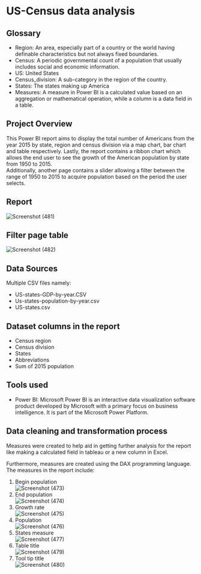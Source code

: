 # US-Census data analysis 
## Glossary
- Region: An area, especially part of a country or the world having definable characteristics but not always fixed boundaries.
- Census:  A periodic governmental count of a population that usually includes social and economic information.
- US: United States
- Census_division: A sub-category in the region of the country.
- States: The states making up America
- Measures: A measure in Power BI is a calculated value based on an aggregation or mathematical operation, while a column is a data field in a table.

## Project Overview
This Power BI report aims to display the total number of Americans from the year 2015 by state, region and census division via a map chart, bar chart and table respectively. Lastly, the report contains a ribbon chart which allows the end user to see the growth of the American population by state from 1950 to 2015. <br />
Additionally, another page contains a slider allowing a filter between the range of 1950 to 2015 to acquire population based on the period the user selects.


## Report
![Screenshot (481)](https://github.com/Tyroneekhator/us-census-data/assets/72547969/54d6b641-4cc3-4c94-8767-ed5c7ced9289)

## Filter page table
![Screenshot (482)](https://github.com/Tyroneekhator/us-census-data/assets/72547969/4c3f1663-1d26-4e1a-9404-8bacf8c77e24)


## Data Sources
Multiple CSV files namely:
- US-states-GDP-by-year.CSV
- Us-states-population-by-year.csv
- US-states.csv
## Dataset columns in the report
- Census region
- Census division
- States
- Abbreviations
- Sum of 2015 population

## Tools used
- Power BI: Microsoft Power BI is an interactive data visualization software product developed by Microsoft with a primary focus on business intelligence. It is part of the Microsoft Power Platform.

## Data cleaning and transformation process
Measures were created to help aid in getting further analysis for the report like making a calculated field in tableau or a new column in Excel.

Furthermore, measures are created using the DAX programming language. The measures in the report include:
1. Begin population <br /> ![Screenshot (473)](https://github.com/Tyroneekhator/us-census-data/assets/72547969/ca07abfa-f468-4a66-8dcb-6a6beaf759a8)
2. End population <br /> ![Screenshot (474)](https://github.com/Tyroneekhator/us-census-data/assets/72547969/b6bf1463-1d2b-43af-a3f4-3c06fe6f7a3f)
3. Growth rate <br /> ![Screenshot (475)](https://github.com/Tyroneekhator/us-census-data/assets/72547969/853bb355-e7a0-4efe-b58b-8097b3e15c0b)
4.  Population <br /> ![Screenshot (476)](https://github.com/Tyroneekhator/us-census-data/assets/72547969/9dc3dcb0-b92f-4bd0-ae33-a05967b5b2d8)
5.  States measure <br /> ![Screenshot (477)](https://github.com/Tyroneekhator/us-census-data/assets/72547969/36a9005f-557c-4951-883e-d2ea1b779ea0)
6.  Table title <br /> ![Screenshot (479)](https://github.com/Tyroneekhator/us-census-data/assets/72547969/63485bb8-c99b-4734-80e9-7e017f73db1b)
7.  Tool tip title <br />![Screenshot (480)](https://github.com/Tyroneekhator/us-census-data/assets/72547969/bc78a18a-0faf-4fef-9563-906436251b73)
   




   


